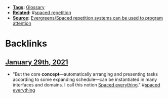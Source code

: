 - **[Tags](<Tags.md>):** [Glossary](<Glossary.md>)
- **[Related](<Related.md>):** #[spaced repetition](<spaced repetition.md>)
- **[Source](<Source.md>):** [Evergreens/Spaced repetition systems can be used to program attention](<Evergreens/Spaced repetition systems can be used to program attention.md>)

# Backlinks
## [January 29th, 2021](<January 29th, 2021.md>)
- "But the core __concept__—automatically arranging and presenting tasks according to some expanding schedule—can be instantiated in many interfaces and domains. I call this notion [Spaced everything](https://notes.andymatuschak.org/z59aJSjgqr4B1k1ofoE7ZBF2dv8MeJ1Drf4TQ)." #[spaced everything](<spaced everything.md>)

